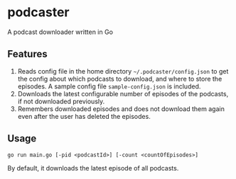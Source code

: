 # podcaster
A podcast downloader written in Go

## Features
1. Reads config file in the home directory `~/.podcaster/config.json`  to get the config about which podcasts to download, and where to store the episodes. A sample config file `sample-config.json` is included.
2. Downloads the latest configurable number of episodes of the podcasts, if not downloaded previously.
3. Remembers downloaded episodes and does not download them again even after the user has deleted the episodes. 

## Usage
```
go run main.go [-pid <podcastId>] [-count <countOfEpisodes>]
```
By default, it downloads the latest episode of all podcasts.


